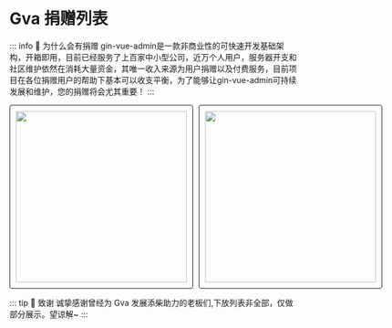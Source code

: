 # Gva 捐赠列表

::: info 🚦 为什么会有捐赠
gin-vue-admin是一款非商业性的可快速开发基础架构，开箱即用，目前已经服务了上百家中小型公司，近万个人用户，服务器开支和社区维护依然在消耗大量资金，其唯一收入来源为用户捐赠以及付费服务，目前项目在各位捐赠用户的帮助下基本可以收支平衡，为了能够让gin-vue-admin可持续发展和维护，您的捐赠将会尤其重要！
:::

<div style="display: flex; align-items: center">
    <img class="py-img" src="/guanwang/zfb.png">
    <img class="py-img" src="/guanwang/wxzf.png">
</div>

::: tip 🎉 致谢
诚挚感谢曾经为 Gva 发展添柴助力的老板们,下放列表非全部，仅做部分展示。望谅解~
:::

<PluginRanking />

<style>
.py-img{
    width: 300px;
    height: 300px;
    border:1px solid ;
    padding: 10px;
    border-radius: 4px;
}
.py-img:last-child{
    margin-left: 10px;
}

@media (max-width: 750px) {
.py-img{
    width: calc(50vw - 40px);
    height: calc(50vw - 40px);
    }
}
</style>
